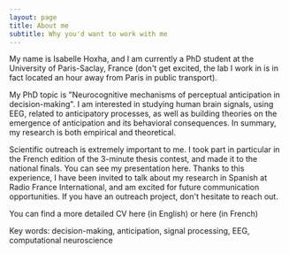 ```yaml
---
layout: page
title: About me
subtitle: Why you'd want to work with me
---
```


My name is Isabelle Hoxha, and I am currently a PhD student at the University of Paris-Saclay, France (don't get excited, the lab I work in is in fact located an hour away from Paris in public transport). 

My PhD topic is "Neurocognitive mechanisms of perceptual anticipation in decision-making". I am interested in studying human brain signals, using EEG, related to anticipatory processes, as well as building theories on the emergence of anticipation and its behavioral consequences. In summary, my research is both empirical and theoretical.

Scientific outreach is extremely important to me. I took part in particular in the French edition of the 3-minute thesis contest, and made it to the national finals. You can see my presentation here. Thanks to this experience, I have been invited to talk about my research in Spanish at Radio France International, and am excited for future communication opportunities. If you have an outreach project, don't hesitate to reach out.

You can find a more detailed CV here (in English) or here (in French)

Key words: decision-making, anticipation, signal processing, EEG, computational neuroscience
